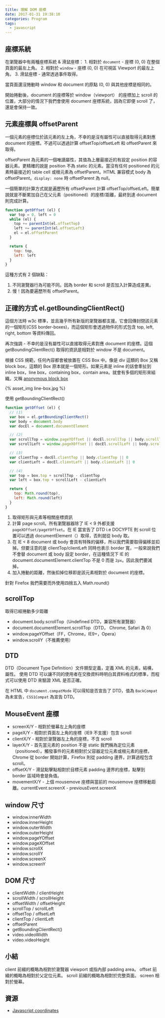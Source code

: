 ```yaml
---
title: 理解 DOM 座標
date: 2017-01-31 19:38:10
categories: Program
tags:
  - javascript
---
```


## 座標系統

在瀏覽器中有兩種座標系統 & 滑鼠座標：
    1. 相對於 `document` - 座標 (0, 0) 在整個頁面的最左上角。
    2. 相對於 `window` - 座標 (0, 0) 在可視區 Viewport 的最左上角。
    3. 滑鼠座標 - 通常透過事件取得。

當頁面還沒捲動時 window 和 document 的原點 (0, 0) 與其他座標是相同的。

開始捲動後，document 的座標等於 window（viewport） 的座標加上 scroll 的位置，大部分的情況下我們會使用 document 座標系統，因為它即便 scroll 了，還是會保持一致。

<!--more-->

## 元素座標與 offsetParent

一個元素的座標位於該元素的左上角，不幸的是沒有屬性可以直接取得元素對應 document 的座標。不過可以透過計算 offsetTop/offsetLeft 和 offsetParent 來取得。

offsetParent 為元素的一個唯讀屬性，其值為上層最接近的有設定 position 的容器元素。更精確的說是 position 不為 static 的元素。當沒有任何 positioned 的元素時最接近的 table cell 或根元素為 offsetParent。HTML 兼容模式 body 為 offsetParent。`display: none` 時 offsetParent 為 null。

一個簡單的計算方式就是遍歷所有 offsetParent 計算 offsetTop/offsetLeft。簡單說就是不斷累加自己在父元素（positioned）的座標/距離，最終到達 document 則完成計算。

```js
function getOffset (el) {
  var top = 0, left = 0
  while (el) {
    top += parentInt(el.offsetTop)
    left += parentInt(el.offsetLeft)
    el = el.offsetParent
  }

  return {
    top: top,
    left: left
  }
}

```

這種方式有 2 個缺點：
1. 不同瀏覽器行為可能不同。因為 border 和 scroll 是否加入計算造成差異。
2. 慢！因為要遍歷所有 offsetParent。

## 正確的方式 el.getBoundingClientRect()

這個方法時 w3c 標準，並且幾乎所有新版的瀏覽器都支援。它會回傳封閉該元素的一個矩形(CSS border-boxes)，而這個矩形會透過物件的形式包含 top, left, right, bottom 等資料傳回。

再次強調 - 不幸的是沒有屬性可以直接取得元素對應 document 的座標。這個 getBoundingClientRect() 取得的資訊是相對於 window 不是 document。

根據 CSS 規範，任何內容都會被放置在 CSS Box 中。像是 div 這類的 Box 又稱 block box，這類的 Box 原本就是一個矩形。如果元素是 inline 的話會牽扯到 inline box，line box，containing box，contain area。就會有多個的矩形來組織。又稱 [anonymous block box](https://www.w3.org/TR/CSS21/visuren.html#anonymous-block-level)

{% asset_img line-box.jpg %}

使用 getBoundingClientRect()

```js
function getOffset (el) {
  // (1)
  var box = el.getBoundingClientRect()
  var body = document.body
  var docEl = document.documentElement

  // (2)
  var scrollTop = window.pageYOffset || docEl.scrollTop || body.scrollTop
  var scrollLeft = window.pageXOffset || docEl.scrollLeft || body.scrollLeft

  // (3)
  var clientTop = docEl.clientTop || body.clientTop || 0
  var clientLeft = docEl.clientLeft || body.clientLeft || 0

  // (4)
  var top = box.top + scrollTop - clientTop
  var left = box.top + scrollLeft - clientLeft

  return {
    top: Math.round(top),
    left: Math.round(left)
  }
}
```

1. 取得矩形與元素等相關座標資訊
2. 計算 page scroll。所有瀏覽器器除了 IE < 9 外都支援 `pageXOffset/pageYOffset`。在 IE 當宣告了 DTD i.e DOCYPTE 則 scroll 位置可以透過 documentElement（<html>）取得，否則就從 body 取。
3. 在 IE < 8 document 或 body 會具有特殊的偏移，所以我們需要取得偏移並扣掉。但要注意的是  clientTop/clientLeft 同時也表示 border 寬，一般來說我們不會替 document 或 body 設定 border，在這種情況下 IE 的document.documentElement.clientTop 不是 0 而是 `2px`。因此我們要減掉。
4. 加入捲動的距離，然後扣掉位移即是該元素相對於 document 的座標。

針對 Firefox 我們需要而外使用四捨五入 Math.round()

## scrollTop

取得已經捲動多少距離

* document.body.scrollTop（Undefined DTD，兼容所有瀏覽器）
* document.documentElement.scrollTop（DTD， Chrome, Safari 為 0）
* window.pageYOffset（FF，Chrome，IE9+，Opera）
* window.scrollY（不推薦使用）

## DTD

DTD（Document Type Definition）文件類型定義，定義 XML 的元素，結構，屬性。
使用 DTD 可以讓不同的使用者在交換資料時明白其資料格式的標準，而程式可以使用 DTD 來驗證 XML 是否正確。

在 HTML 中 `document.compatMode` 可以得知是否宣告了 DTD，值為 `BackCompat` 為未宣告，`CSS1Compat` 為宣告 DTD。

## MouseEvent 座標

 * screenX/Y - 相對於螢幕左上角的座標
 * pageX/Y - 相對於頁面左上角的座標（IE9 不支援）包含 scroll
 * clientX/Y - 相對於瀏覽器左上角的座標，不含 scroll
 * layerX/Y - 首先當元素的 position 不是 static 我們稱為定位元素（positioned）。觸發事件的元素相對於父容器定位元素或根元素的座標，Chrome 從 border 開始計算，Firefox 則從 padding 邊界，計算過程包含 scroll。
 * offsetX/Y - 滑鼠點擊點相對於目標元素 padding 邊界的座標，點擊到 border 區域時會是負值。
 * movementX/Y - 上個 mousemove 座標與當前的 mousemove 座標移動距離。currentEvent.screenX - previousEvent.screenX

## window 尺寸

* window.innerWidth
* window.innerHeight
* window.outerWidth
* window.outerHeight
* window.pageYOffset
* window.pageXOffset
* window.scrollX
* window.scrollY
* window.screenX
* window.screenY

## DOM 尺寸

* clientWidth / clientHeight
* scrollWidth / scrollHeight
* offsetWidth / offsetHeight
* scrollTop / scrollLeft
* offsetTop / offsetLeft
* clientTop / clientLeft
* offsetParent
* getBoundingClientRect()
* video.videoWidth
* video.videoHeight

## 小結

client 前綴的概略為相對於瀏覽器 viewport 或指內部 padding area。
offset 前綴的概略為相對於父定位元素。
scroll 前綴的概略為相對於完整頁面。
screen 相對於螢幕。

## 資源

* [Javascript coordinates](https://javascript.info/tutorial/coordinates)
